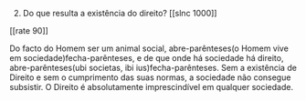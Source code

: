 2. Do que resulta a existência do direito?
[[slnc 1000]]

[[rate 90]]

Do facto do Homem ser um animal social, abre-parênteses(o Homem vive em sociedade)fecha-parênteses, e de que onde há sociedade há direito, abre-parênteses(ubi societas, ibi ius)fecha-parênteses. Sem a existência de Direito e sem o cumprimento das suas normas, a sociedade não consegue subsistir. O Direito é absolutamente imprescindível em qualquer sociedade.
